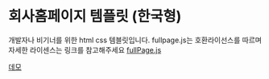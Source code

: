 # 회사홈페이지 템플릿 (한국형)
개발자나 비기너를 위한 html css 템블릿입니다. fullpage.js는 호환라이선스를 따르며 자세한 라이센스는 
링크를 참고해주세요 [fullPage.js](https://github.com/alvarotrigo/fullPage.js/blob/master/lang/korean/README.md)

[데모](template01-ebon.vercel.app)
